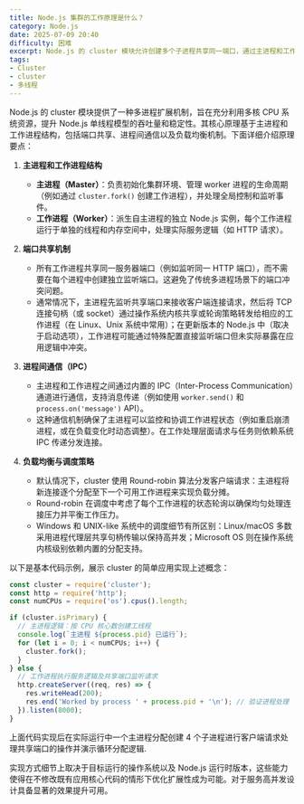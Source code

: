 ```yaml
---
title: Node.js 集群的工作原理是什么？
category: Node.js
date: 2025-07-09 20:40
difficulty: 困难
excerpt: Node.js 的 cluster 模块允许创建多个子进程共享同一端口，通过主进程和工作进程结构实现负载均衡和扩展性。本题详细解释了其核心机制。
tags:
- Cluster
- cluster
- 多线程
---
```

Node.js 的 cluster 模块提供了一种多进程扩展机制，旨在充分利用多核 CPU 系统资源，提升 Node.js 单线程模型的吞吐量和稳定性。其核心原理基于主进程和工作进程结构，包括端口共享、进程间通信以及负载均衡机制。下面详细介绍原理要点：

1. **主进程和工作进程结构**
   - **主进程（Master）**：负责初始化集群环境、管理 worker 进程的生命周期（例如通过 `cluster.fork()` 创建工作进程），并处理全局控制和监听事件。
   - **工作进程（Worker）**：派生自主进程的独立 Node.js 实例，每个工作进程运行于单独的线程和内存空间中，处理实际服务逻辑（如 HTTP 请求）。

2. **端口共享机制**
   - 所有工作进程共享同一服务器端口（例如监听同一 HTTP 端口），而不需要在每个进程中创建独立监听端口。这避免了传统多进程场景下的端口冲突问题。
   - 通常情况下，主进程先监听共享端口来接收客户端连接请求，然后将 TCP 连接句柄（或 socket）通过操作系统内核共享或轮询策略转发给相应的工作进程（在 Linux、Unix 系统中常用）；在更新版本的 Node.js 中（取决于启动选项），工作进程可能通过特殊配置直接监听端口但未实际暴露在应用逻辑中冲突。

3. **进程间通信（IPC）**
   - 主进程和工作进程之间通过内置的 IPC（Inter-Process Communication）通道进行通信，支持消息传递（例如使用 `worker.send()` 和 `process.on('message')` API）。
   - 这种通信机制确保了主进程可以监控和协调工作进程状态（例如重启崩溃进程，或在负载变化时动态调整）。在工作处理层面请求与任务则依赖系统 IPC 传递分发连接。

4. **负载均衡与调度策略**
   - 默认情况下，cluster 使用 Round-robin 算法分发客户端请求：主进程将新连接逐个分配至下一个可用工作进程来实现负载分摊。
   - Round-robin 在调度中考虑了每个工作进程的状态轮询以确保均匀处理连接压力并平衡工作压力。
   - Windows 和 UNIX-like 系统中的调度细节有所区别：Linux/macOS 多数采用进程代理层共享句柄传输以保持高并发；Microsoft OS 则在操作系统内核级别依赖内置的分配支持。

以下是基本代码示例，展示 cluster 的简单应用实现上述概念：

```javascript
const cluster = require('cluster');
const http = require('http');
const numCPUs = require('os').cpus().length;

if (cluster.isPrimary) {  
  // 主进程逻辑：按 CPU 核心数创建工线程
  console.log(`主进程 ${process.pid} 已运行`);
  for (let i = 0; i < numCPUs; i++) {
    cluster.fork();  
  }
} else {
  // 工作进程执行服务逻辑及共享端口监听请求
  http.createServer((req, res) => {
    res.writeHead(200);
    res.end('Worked by process ' + process.pid + '\n'); // 验证进程处理  
  }).listen(8000);
}
```
上面代码实现后在实际运行中一个主进程分配创建 4 个子进程进行客户端请求处理共享端口的操作并演示循环分配逻辑.

实现方式细节上取决于目标运行的操作系统以及 Node.js 运行时版本，这些能力使得在不修改既有应用核心代码的情形下优化扩展性成为可能。对于服务高并发设计具备显著的效果提升可用。
